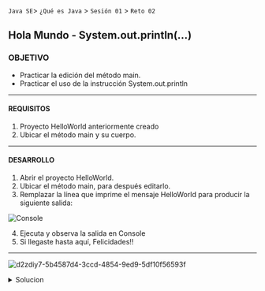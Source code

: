 `Java SE`> `¿Qué es Java` > `Sesión 01` > `Reto 02`

## Hola Mundo - System.out.println(...)

### OBJETIVO

- Practicar la edición del método main.
- Practicar el uso de la instrucción System.out.println

<hr>

#### REQUISITOS

1. Proyecto HelloWorld anteriormente creado
2. Ubicar el método main y su cuerpo.

<hr>

#### DESARROLLO

1. Abrir el proyecto HelloWorld.
2. Ubicar el método main, para después editarlo.
3. Remplazar la línea que imprime el mensaje HelloWorld para producir la siguiente salida: 

![Console](https://user-images.githubusercontent.com/56565204/66889796-566ce780-efa9-11e9-8fee-9265250bf09c.png)
   
4. Ejecuta y observa la salida en Console
5. Si llegaste hasta aquí, Felicidades!!

<hr>

![d2zdiy7-5b4587d4-3ccd-4854-9ed9-5df10f56593f](https://user-images.githubusercontent.com/56565204/66867202-6ad8c200-ef60-11e9-9f73-c434bd3f8eef.png)

<details>
	<summary>Solucion</summary>
	<p> 1. Abrir proyecto HelloWorld </p>
	<p> 2. Ubicar método main, editarlo </p> 
	       - Utiliza la instrucción System.out.println("Escribe el mensaje a imprimir. ");
	<p> 3. Ejecutar proyecto </p>
</details> 
